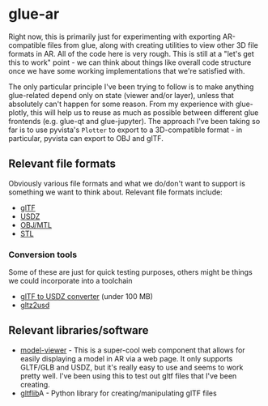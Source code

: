 # glue-ar

Right now, this is primarily just for experimenting with exporting AR-compatible files from glue, along with creating utilities to view other 3D file formats in AR. All of the code here is very rough. This is still at a "let's get this to work" point - we can think about things like overall code structure once we have some working implementations that we're satisfied with.

The only particular principle I've been trying to follow is to make anything glue-related depend only on state (viewer and/or layer), unless that absolutely can't happen for some reason. From my experience with glue-plotly, this will help us to reuse as much as possible between different glue frontends (e.g. glue-qt and glue-jupyter). The approach I've been taking so far is to use pyvista's `Plotter` to export to a 3D-compatible format - in particular, pyvista can export to OBJ and glTF.


## Relevant file formats

Obviously various file formats and what we do/don't want to support is something we want to think about. Relevant file formats include:

* [glTF](https://en.wikipedia.org/wiki/GlTF)
* [USDZ](https://en.wikipedia.org/wiki/Universal_Scene_Description)
* [OBJ/MTL](https://en.wikipedia.org/wiki/Wavefront_.obj_file)
* [STL](https://en.wikipedia.org/wiki/STL_(file_format))

### Conversion tools

Some of these are just for quick testing purposes, others might be things we could incorporate into a toolchain

* [glTF to USDZ converter](https://products.aspose.app/3d/conversion/gltf-to-usdz) (under 100 MB)
* [gltz2usd](https://github.com/kcoley/gltf2usd)


## Relevant libraries/software

* [model-viewer](https://modelviewer.dev/) - This is a super-cool web component that allows for easily displaying a model in AR via a web page. It only supports GLTF/GLB and USDZ, but it's really easy to use and seems to work pretty well. I've been using this to test out gltf files that I've been creating.
* [gltflib](https://github.com/lukas-shawford/gltflib)A - Python library for creating/manipulating glTF files
